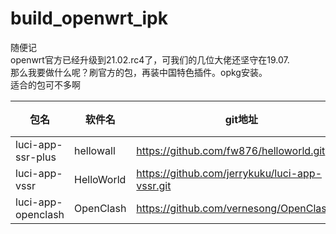# build_openwrt_ipk
随便记  
openwrt官方已经升级到21.02.rc4了，可我们的几位大佬还坚守在19.07.  
那么我要做什么呢？刷官方的包，再装中国特色插件。opkg安装。  
适合的包可不多啊  


|包名                   | 软件名         | git地址                                               | 备注    |  
|------               |------     | ------                                              |------  |  
|luci-app-ssr-plus     |hellowall      |https://github.com/fw876/helloworld.git                | 1              |  
|luci-app-vssr         |HelloWorld     |https://github.com/jerrykuku/luci-app-vssr.git         |   2     |  
|luci-app-openclash    |OpenClash      |https://github.com/vernesong/OpenClash.git             |   3         |  

